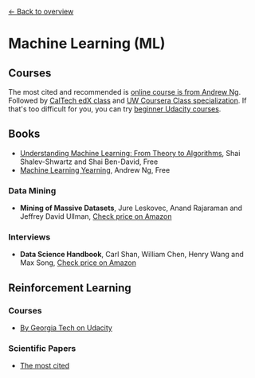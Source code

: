 [← Back to overview](../../../)

# Machine Learning (ML)

## Courses
<!-- TODO: some of those aren't courses -->
The most cited and recommended is [online course is from Andrew Ng](https://www.coursera.org/learn/machine-learning). Followed by [CalTech edX class](https://www.edx.org/course/learning-data-introductory-machine-caltechx-cs1156x-0) and [UW Coursera Class specialization](https://www.coursera.org/specializations/machine-learning). If that's too difficult for you, you can try [beginner Udacity courses](https://www.udacity.com/courses/machine-learning).

## Books
* [Understanding Machine Learning: From Theory to Algorithms](http://www.cs.huji.ac.il/~shais/UnderstandingMachineLearning/), Shai Shalev-Shwartz and Shai Ben-David, Free
* [Machine Learning Yearning](http://www.mlyearning.org/), Andrew Ng, Free

### Data Mining
* **Mining of Massive Datasets**, Jure Leskovec,‎ Anand Rajaraman and‎ Jeffrey David Ullman, [Check price on Amazon](http://amzn.to/1SW56YH)

### Interviews
* **Data Science Handbook**, Carl Shan,‎ William Chen,‎ Henry Wang and‎ Max Song, [Check price on Amazon](http://amzn.to/1LW0jQU)

## Reinforcement Learning

### Courses
* [By Georgia Tech on Udacity](https://www.udacity.com/course/reinforcement-learning--ud600)

### Scientific Papers
* [The most cited](https://github.com/terryum/awesome-deep-learning-papers#reinforcement-learning--robotics)
